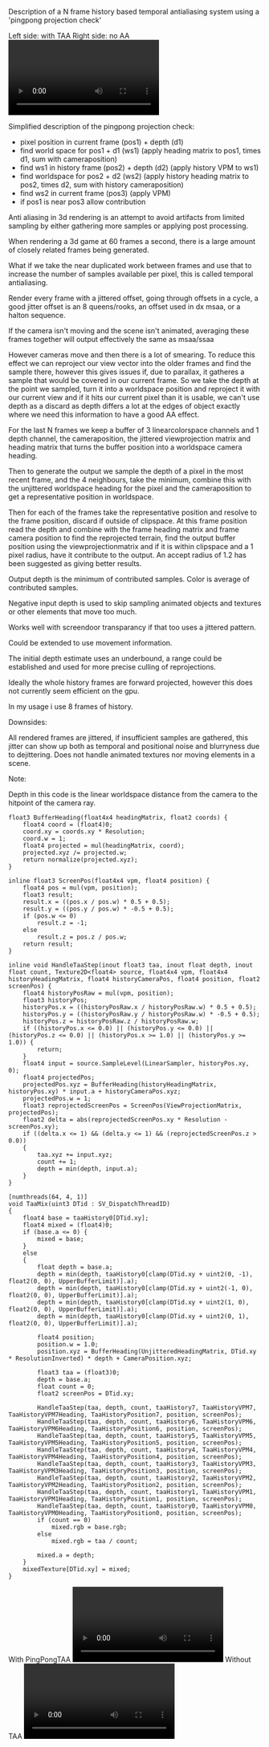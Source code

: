 Description of a N frame history based temporal antialiasing system using a 'pingpong projection check'

Left side: with TAA
Right side: no AA
<video preload="metadata" controls class="video">
    <source src="https://blog.playstaxel.com/taa/combined.mp4" type="video/mp4">
    Your browser does not support the video tag.
</video>

Simplified description of the pingpong projection check:
- pixel position in current frame (pos1) + depth (d1)
- find world space for pos1 + d1 (ws1) (apply heading matrix to pos1, times d1, sum with cameraposition)
- find ws1 in history frame (pos2) + depth (d2) (apply history VPM to ws1)
- find worldspace for pos2 + d2 (ws2) (apply history heading matrix to pos2, times d2, sum with history cameraposition)
- find ws2 in current frame (pos3) (apply VPM)
- if pos1 is near pos3 allow contribution

Anti aliasing in 3d rendering is an attempt to avoid artifacts from limited sampling by either gathering more samples or applying post processing.

When rendering a 3d game at 60 frames a second, there is a large amount of closely related frames being generated.

What if we take the near duplicated work between frames and use that to increase the number of samples available per pixel, this is called temporal antialiasing.

Render every frame with a jittered offset, going through offsets in a cycle, a good jitter offset is an 8 queens/rooks, an offset used in dx msaa, or a halton sequence.

If the camera isn't moving and the scene isn't animated, averaging these frames together will output effectively the same as msaa/ssaa

However cameras move and then there is a lot of smearing.
To reduce this effect we can reproject our view vector into the older frames and find the sample there, however this gives issues if, due to parallax, it gatheres a sample that would be covered in our current frame.
So we take the depth at the point we sampled, turn it into a worldspace position and reproject it with our current view and if it hits our current pixel than it is usable, we can't use depth as a discard as depth differs a lot at the edges of object exactly where we need this information to have a good AA effect.

For the last N frames we keep a buffer of 3 linearcolorspace channels and 1 depth channel, the cameraposition, the jittered viewprojection matrix and heading matrix that turns the buffer position into a worldspace camera heading.

Then to generate the output we sample the depth of a pixel in the most recent frame, and the 4 neighbours, take the minimum, combine this with the unjittered worldspace heading for the pixel and the cameraposition to get a representative position in worldspace.

Then for each of the frames take the representative position and resolve to the frame position, discard if outside of clipspace.
At this frame position read the depth and combine with the frame heading matrix and frame camera position to find the reprojected terrain, find the output buffer position using the viewprojectionmatrix and if it is within clipspace and a 1 pixel radius, have it contribute to the output.
An accept radius of 1.2 has been suggested as giving better results.

Output depth is the minimum of contributed samples.
Color is average of contributed samples.

Negative input depth is used to skip sampling animated objects and textures or other elements that move too much.

Works well with screendoor transparancy if that too uses a jittered pattern.

Could be extended to use movement information.

The initial depth estimate uses an underbound, a range could be established and used for more precise culling of reprojections.

Ideally the whole history frames are forward projected, however this does not currently seem efficient on the gpu.

In my usage i use 8 frames of history.

Downsides:

All rendered frames are jittered, if insufficient samples are gathered, this jitter can show up both as temporal and positional noise and blurryness due to dejittering.
Does not handle animated textures nor moving elements in a scene.

Note:

Depth in this code is the linear worldspace distance from the camera to the hitpoint of the camera ray.


```hlsl
float3 BufferHeading(float4x4 headingMatrix, float2 coords) {
	float4 coord = (float4)0;
	coord.xy = coords.xy * Resolution;
	coord.w = 1;
	float4 projected = mul(headingMatrix, coord);
	projected.xyz /= projected.w;
	return normalize(projected.xyz);
}

inline float3 ScreenPos(float4x4 vpm, float4 position) {
    float4 pos = mul(vpm, position);
    float3 result;
    result.x = ((pos.x / pos.w) * 0.5 + 0.5);
    result.y = ((pos.y / pos.w) * -0.5 + 0.5);
    if (pos.w <= 0)
        result.z = -1;
    else
        result.z = pos.z / pos.w;
    return result;
}

inline void HandleTaaStep(inout float3 taa, inout float depth, inout float count, Texture2D<float4> source, float4x4 vpm, float4x4 historyHeadingMatrix, float4 historyCameraPos, float4 position, float2 screenPos) {
    float4 historyPosRaw = mul(vpm, position);
    float3 historyPos;
    historyPos.x = ((historyPosRaw.x / historyPosRaw.w) * 0.5 + 0.5);
    historyPos.y = ((historyPosRaw.y / historyPosRaw.w) * -0.5 + 0.5);
    historyPos.z = historyPosRaw.z / historyPosRaw.w;
    if ((historyPos.x <= 0.0) || (historyPos.y <= 0.0) || (historyPos.z <= 0.0) || (historyPos.x >= 1.0) || (historyPos.y >= 1.0)) {
        return;
    }
    float4 input = source.SampleLevel(LinearSampler, historyPos.xy, 0);
    float4 projectedPos;
    projectedPos.xyz = BufferHeading(historyHeadingMatrix, historyPos.xy) * input.a + historyCameraPos.xyz;
    projectedPos.w = 1;
    float3 reprojectedScreenPos = ScreenPos(ViewProjectionMatrix, projectedPos);
    float2 delta = abs(reprojectedScreenPos.xy * Resolution - screenPos.xy);
    if ((delta.x <= 1) && (delta.y <= 1) && (reprojectedScreenPos.z > 0.0))
    {
        taa.xyz += input.xyz;
        count += 1;
        depth = min(depth, input.a);
    }
}

[numthreads(64, 4, 1)]
void TaaMix(uint3 DTid : SV_DispatchThreadID)
{
    float4 base = taaHistory0[DTid.xy];
    float4 mixed = (float4)0;
    if (base.a <= 0) {
        mixed = base;
    }
    else
    {
        float depth = base.a;
        depth = min(depth, taaHistory0[clamp(DTid.xy + uint2(0, -1), float2(0, 0), UpperBufferLimit)].a);
        depth = min(depth, taaHistory0[clamp(DTid.xy + uint2(-1, 0), float2(0, 0), UpperBufferLimit)].a);
        depth = min(depth, taaHistory0[clamp(DTid.xy + uint2(1, 0), float2(0, 0), UpperBufferLimit)].a);
        depth = min(depth, taaHistory0[clamp(DTid.xy + uint2(0, 1), float2(0, 0), UpperBufferLimit)].a);

        float4 position;
        position.w = 1.0;
        position.xyz = BufferHeading(UnjitteredHeadingMatrix, DTid.xy * ResolutionInverted) * depth + CameraPosition.xyz;

        float3 taa = (float3)0;
        depth = base.a;
        float count = 0;
        float2 screenPos = DTid.xy;

        HandleTaaStep(taa, depth, count, taaHistory7, TaaHistoryVPM7, TaaHistoryVPM7Heading, TaaHistoryPosition7, position, screenPos);
        HandleTaaStep(taa, depth, count, taaHistory6, TaaHistoryVPM6, TaaHistoryVPM6Heading, TaaHistoryPosition6, position, screenPos);
        HandleTaaStep(taa, depth, count, taaHistory5, TaaHistoryVPM5, TaaHistoryVPM5Heading, TaaHistoryPosition5, position, screenPos);
        HandleTaaStep(taa, depth, count, taaHistory4, TaaHistoryVPM4, TaaHistoryVPM4Heading, TaaHistoryPosition4, position, screenPos);
        HandleTaaStep(taa, depth, count, taaHistory3, TaaHistoryVPM3, TaaHistoryVPM3Heading, TaaHistoryPosition3, position, screenPos);
        HandleTaaStep(taa, depth, count, taaHistory2, TaaHistoryVPM2, TaaHistoryVPM2Heading, TaaHistoryPosition2, position, screenPos);
        HandleTaaStep(taa, depth, count, taaHistory1, TaaHistoryVPM1, TaaHistoryVPM1Heading, TaaHistoryPosition1, position, screenPos);
        HandleTaaStep(taa, depth, count, taaHistory0, TaaHistoryVPM0, TaaHistoryVPM0Heading, TaaHistoryPosition0, position, screenPos);
        if (count == 0)
            mixed.rgb = base.rgb;
        else
            mixed.rgb = taa / count;

        mixed.a = depth;
    }
    mixedTexture[DTid.xy] = mixed;
}

```
With PingPongTAA
<video preload="metadata" controls class="video">
    <source src="https://blog.playstaxel.com/taa/withtta.mp4" type="video/mp4">
    Your browser does not support the video tag.
</video>
Without TAA
<video preload="metadata" controls class="video">
    <source src="https://blog.playstaxel.com/taa/without.mp4" type="video/mp4">
    Your browser does not support the video tag.
</video>
